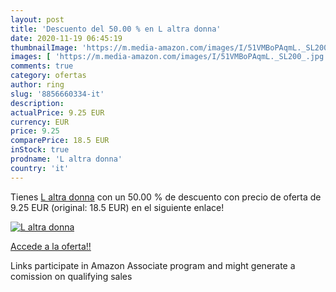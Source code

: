 ```yaml
---
layout: post
title: 'Descuento del 50.00 % en L altra donna'
date: 2020-11-19 06:45:19
thumbnailImage: 'https://m.media-amazon.com/images/I/51VMBoPAqmL._SL200_.jpg'
images: [ 'https://m.media-amazon.com/images/I/51VMBoPAqmL._SL200_.jpg' ]
comments: true
category: ofertas
author: ring
slug: '8856660334-it'
description:
actualPrice: 9.25 EUR
currency: EUR
price: 9.25
comparePrice: 18.5 EUR
inStock: true
prodname: 'L altra donna'
country: 'it'
---
```


Tienes [L altra donna](https://www.amazon.it/dp/8856660334/?tag=tolees00-21) con un 50.00 % de descuento con precio de oferta de 9.25 EUR (original: 18.5 EUR) en el siguiente enlace!

[![L altra donna](https://m.media-amazon.com/images/I/51VMBoPAqmL._SL200_.jpg)](https://www.amazon.it/dp/8856660334/?tag=tolees00-21)

[Accede a la oferta!!](https://www.amazon.it/dp/8856660334/?tag=tolees00-21)

Links participate in Amazon Associate program and might generate a comission on qualifying sales


